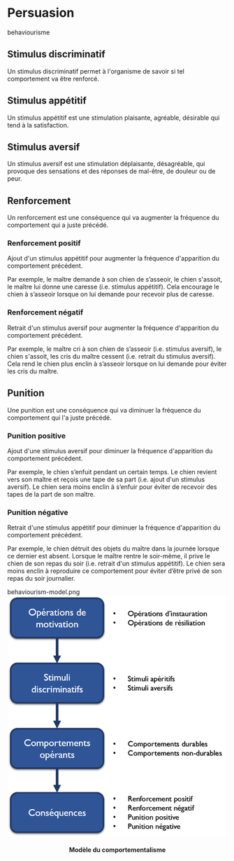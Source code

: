 # Persuasion
behaviourisme

## Stimulus discriminatif

Un stimulus discriminatif permet à l'organisme de savoir si tel comportement va être renforcé. 


## Stimulus appétitif

Un stimulus appétitif est une stimulation plaisante, agréable, désirable qui tend à la satisfaction. 

## Stimulus aversif

Un stimulus aversif est une stimulation déplaisante, désagréable, qui provoque des sensations et des réponses de mal-être, de douleur ou de peur. 

## Renforcement

Un renforcement est une conséquence qui va augmenter la fréquence du comportement qui a juste précédé.

### Renforcement positif

Ajout d'un stimulus appétitif pour augmenter la fréquence d'apparition du comportement précédent.

Par exemple, le maître demande à son chien de s’asseoir, le chien s'assoit, le maître lui donne une caresse (i.e. stimulus appétitif). Cela encourage le chien à s’asseoir lorsque on lui demande pour recevoir plus de caresse.

### Renforcement négatif

Retrait d'un stimulus aversif pour augmenter la fréquence d'apparition du comportement précédent.

Par exemple,  le maître cri à son chien de s’asseoir (i.e. stimulus aversif), le chien s'assoit, les cris du maître cessent (i.e. retrait du stimulus aversif). Cela rend le chien plus enclin à s’asseoir lorsque on lui demande pour éviter les cris du maître.

## Punition

Une punition est une conséquence qui va diminuer la fréquence du comportement qui l'a juste précédé. 

### Punition positive

Ajout d'une stimulus aversif pour diminuer la fréquence d'apparition du comportement précédent.

Par exemple, le chien s’enfuit pendant un certain temps. Le chien revient vers son maître et reçois une tape de sa part  (i.e. ajout d'un stimulus aversif). Le chien sera moins enclin à s’enfuir pour éviter de recevoir des tapes de la part de son maître.

### Punition négative

Retrait d'une stimulus appétitif pour diminuer la fréquence d'apparition du comportement précédent.

Par exemple, le chien détruit des objets du maître dans la journée lorsque ce dernier est absent. Lorsque le maître rentre le soir-même, il prive le chien de son repas du soir (i.e. retrait d'un stimulus appétitif). Le chien sera moins enclin à reproduire ce comportement pour éviter d’être privé de son repas du soir journalier.

behaviourism-model.png
![](images/behaviourism-model.png)
<h4 style="text-align:center">
Modèle du comportementalisme
</h4>
